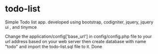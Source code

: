 # todo-list
Simple Todo list app. developed using bootstrap, codigniter, jquery, jquery ui , and tinymce

Change the application/config['base_url'] in config/config.php file to your url address based on your web server
then create database with name "todo" and import the todo-list.sql file to it.
Done
